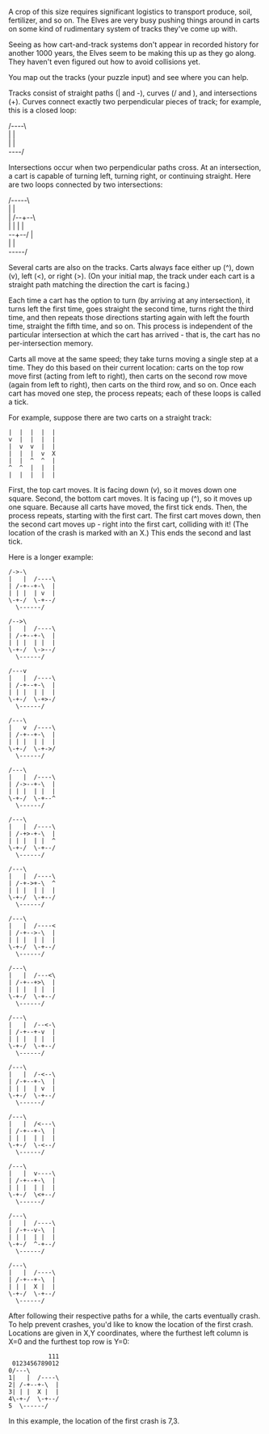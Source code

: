 A crop of this size requires significant logistics to transport produce, soil, fertilizer, and so on. The Elves are very busy pushing things around in carts on some kind of rudimentary system of tracks they've come up with.

Seeing as how cart-and-track systems don't appear in recorded history for another 1000 years, the Elves seem to be making this up as they go along. They haven't even figured out how to avoid collisions yet.

You map out the tracks (your puzzle input) and see where you can help.

Tracks consist of straight paths (| and -), curves (/ and \), and intersections (+). Curves connect exactly two perpendicular pieces of track; for example, this is a closed loop:

/----\  
|    |  
|    |  
\----/  

Intersections occur when two perpendicular paths cross. At an intersection, a cart is capable of turning left, turning right, or continuing straight. Here are two loops connected by two intersections:

/-----\  
|     |  
|  /--+--\  
|  |  |  |  
\--+--/  |  
   |     |  
   \-----/  

Several carts are also on the tracks. Carts always face either up (^), down (v), left (<), or right (>). (On your initial map, the track under each cart is a straight path matching the direction the cart is facing.)

Each time a cart has the option to turn (by arriving at any intersection), it turns left the first time, goes straight the second time, turns right the third time, and then repeats those directions starting again with left the fourth time, straight the fifth time, and so on. This process is independent of the particular intersection at which the cart has arrived - that is, the cart has no per-intersection memory.

Carts all move at the same speed; they take turns moving a single step at a time. They do this based on their current location: carts on the top row move first (acting from left to right), then carts on the second row move (again from left to right), then carts on the third row, and so on. Once each cart has moved one step, the process repeats; each of these loops is called a tick.

For example, suppose there are two carts on a straight track:

```
|  |  |  |  |  
v  |  |  |  |  
|  v  v  |  |  
|  |  |  v  X  
|  |  ^  ^  |  
^  ^  |  |  |  
|  |  |  |  | 
``` 

First, the top cart moves. It is facing down (v), so it moves down one square. Second, the bottom cart moves. It is facing up (^), so it moves up one square. Because all carts have moved, the first tick ends. Then, the process repeats, starting with the first cart. The first cart moves down, then the second cart moves up - right into the first cart, colliding with it! (The location of the crash is marked with an X.) This ends the second and last tick.

Here is a longer example:

```
/->-\          
|   |  /----\  
| /-+--+-\  |  
| | |  | v  |  
\-+-/  \-+--/  
  \------/     
  
/-->\          
|   |  /----\  
| /-+--+-\  |  
| | |  | |  |  
\-+-/  \->--/  
  \------/     

/---v          
|   |  /----\  
| /-+--+-\  |  
| | |  | |  |  
\-+-/  \-+>-/  
  \------/     
  
/---\          
|   v  /----\  
| /-+--+-\  |  
| | |  | |  |  
\-+-/  \-+->/  
  \------/     

/---\          
|   |  /----\  
| /->--+-\  |  
| | |  | |  |  
\-+-/  \-+--^  
  \------/     

/---\        
|   |  /----\  
| /-+>-+-\  |  
| | |  | |  ^  
\-+-/  \-+--/  
  \------/     

/---\          
|   |  /----\  
| /-+->+-\  ^  
| | |  | |  |  
\-+-/  \-+--/  
  \------/   

/---\        
|   |  /----<  
| /-+-->-\  |  
| | |  | |  |  
\-+-/  \-+--/  
  \------/   

/---\        
|   |  /---<\  
| /-+--+>\  |  
| | |  | |  |  
\-+-/  \-+--/  
  \------/   

/---\        
|   |  /--<-\  
| /-+--+-v  |  
| | |  | |  |  
\-+-/  \-+--/  
  \------/   

/---\        
|   |  /-<--\  
| /-+--+-\  |  
| | |  | v  |  
\-+-/  \-+--/  
  \------/   

/---\        
|   |  /<---\  
| /-+--+-\  |  
| | |  | |  |  
\-+-/  \-<--/  
  \------/   

/---\        
|   |  v----\  
| /-+--+-\  |  
| | |  | |  |  
\-+-/  \<+--/  
  \------/   

/---\        
|   |  /----\  
| /-+--v-\  |  
| | |  | |  |  
\-+-/  ^-+--/  
  \------/   

/---\        
|   |  /----\  
| /-+--+-\  |  
| | |  X |  |  
\-+-/  \-+--/  
  \------/   
```

After following their respective paths for a while, the carts eventually crash. To help prevent crashes, you'd like to know the location of the first crash. Locations are given in X,Y coordinates, where the furthest left column is X=0 and the furthest top row is Y=0:

```
           111  
 0123456789012  
0/---\          
1|   |  /----\  
2| /-+--+-\  |  
3| | |  X |  |  
4\-+-/  \-+--/  
5  \------/   
```

In this example, the location of the first crash is 7,3.